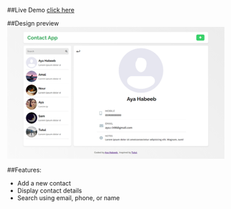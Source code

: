 
##Live Demo
<a href="https://ayahabeeb98.github.io/ContactApp/"> click here </a>

##Design preview
![Design preview for the contact App](./contactPreview.png)

##Features:
<ul>
    <li> Add a new contact </li>
    <li> Display contact details </li>
    <li> Search using email, phone, or name</li>
</ul>